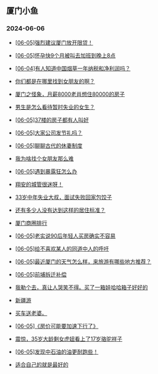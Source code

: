 ## 厦门小鱼 
### 2024-06-06

+ [[06-05]强烈建议厦门放开限贷！](http://bbs.xmfish.com/read-htm-tid-18200607.html)

+ [[06-05]怀孕快9个月被叫去加班到晚上8点](http://bbs.xmfish.com/read-htm-tid-18200497.html)

+ [[06-04]有人知道中国烟草一年纳税和净利润吗？](http://bbs.xmfish.com/read-htm-tid-18200477.html)

+ [你们都是在哪里找到女朋友的啊？](http://bbs.xmfish.com/read-htm-tid-18200465.html)

+ [厦门之怪象，月薪8000老肖想住80000的房子](http://bbs.xmfish.com/read-htm-tid-18200560.html)

+ [男生是怎么看待暂时失业的女生？](http://bbs.xmfish.com/read-htm-tid-18200605.html)

+ [[06-05]37楼的房子都有人叫好](http://bbs.xmfish.com/read-htm-tid-18200741.html)

+ [[06-05]大家公司发节礼吗？](http://bbs.xmfish.com/read-htm-tid-18200611.html)

+ [[06-05]聊聊古代的休妻制度](http://bbs.xmfish.com/read-htm-tid-18200506.html)

+ [我为啥找个女朋友那么难](http://bbs.xmfish.com/read-htm-tid-18200466.html)

+ [[06-05]遇到暴露狂怎么办](http://bbs.xmfish.com/read-htm-tid-18200845.html)

+ [翔安的城管很迷呀！](http://bbs.xmfish.com/read-htm-tid-18200620.html)

+ [33岁中年失业大叔，面试失败回家包饺子](http://bbs.xmfish.com/read-htm-tid-18200868.html)

+ [还有多少人没有达到这样的居住标准？](http://bbs.xmfish.com/read-htm-tid-18200703.html)

+ [厦门商圈排行](http://bbs.xmfish.com/read-htm-tid-18200718.html)

+ [[06-05]老实说90后年轻人买房确实不容易](http://bbs.xmfish.com/read-htm-tid-18200909.html)

+ [[06-05]给不喜欢某人的同道中人的呼吁](http://bbs.xmfish.com/read-htm-tid-18200809.html)

+ [[06-05]最近厦门的天气怎么样，来旅游有哪些地方推荐？](http://bbs.xmfish.com/read-htm-tid-18200646.html)

+ [[06-05]前埔拆迁补偿](http://bbs.xmfish.com/read-htm-tid-18200834.html)

+ [我勒个去，真让人哭笑不得。买了一箱娃哈哈箱子好好的](http://bbs.xmfish.com/read-htm-tid-18200890.html)

+ [新疆游](http://bbs.xmfish.com/read-htm-tid-18200789.html)

+ [买车送老婆。](http://bbs.xmfish.com/read-htm-tid-18200948.html)

+ [[06-05]《房价可能要加速下行了》](http://bbs.xmfish.com/read-htm-tid-18200969.html)

+ [震惊，35岁大龄剩女虎妞看上了17岁骆驼祥子](http://bbs.xmfish.com/read-htm-tid-18200865.html)

+ [[06-05]发现中石油的油更耐跑些！](http://bbs.xmfish.com/read-htm-tid-18200932.html)

+ [适合自己的就是最好的](http://bbs.xmfish.com/read-htm-tid-18200943.html)

